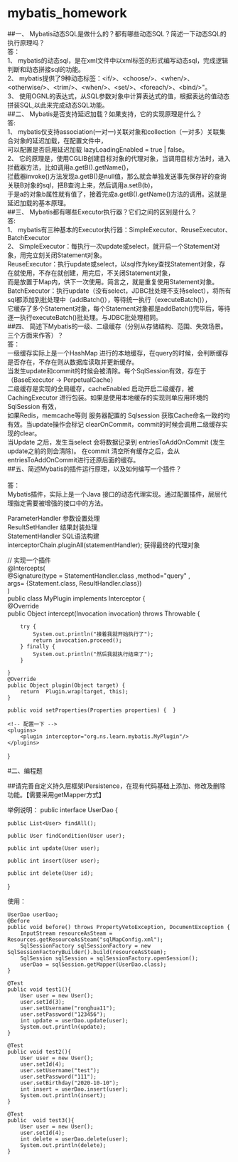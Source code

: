 # mybatis_homework

##一、 Mybatis动态SQL是做什么的？都有哪些动态SQL？简述一下动态SQL的执行原理吗？<br/>
答：<br/>
1、 mybatis的动态sql，是在xml文件中以xml标签的形式编写动态sql，完成逻辑判断和动态拼接sql的功能。<br/>
2、 mybatis提供了9种动态标签：\<if/>、\<choose/>、\<when/>、\<otherwise/>、\<trim/>、\<when/>、\<set/>、\<foreach/>、\<bind/>"。<br/>
3、 使用OGNL的表达式，从SQL参数对象中计算表达式的值，根据表达的值动态拼装SQL,以此来完成动态SQL功能。<br/>
##二、 Mybatis是否支持延迟加载？如果支持，它的实现原理是什么？<br/>
答:<br/>
1、 mybatis仅支持association(一对一)关联对象和collection（一对多）关联集合对象的延迟加载，在配置文件中，<br/>
    可以配置是否启用延迟加载 lazyLoadingEnabled = true | false。<br/>
2、 它的原理是，使用CGLIB创建目标对象的代理对象，当调用目标方法时，进入拦截器方法，比如调用a.getB().getName()，<br/>
    拦截器invoke()方法发现a.getB()是null值，那么就会单独发送事先保存好的查询关联B对象的sql，把B查询上来，然后调用a.setB(b)，<br/>
	于是a的对象b属性就有值了，接着完成a.getB().getName()方法的调用。这就是延迟加载的基本原理。<br/>
##三、 Mybatis都有哪些Executor执行器？它们之间的区别是什么？<br/>
答:<br/>
1、 mybatis有三种基本的Executor执行器：SimpleExecutor、ReuseExecutor、BatchExecutor<br/>
2、 SimpleExecutor：每执行一次update或select，就开启一个Statement对象，用完立刻关闭Statement对象。<br/>
	ReuseExecutor：执行update或select，以sql作为key查找Statement对象，存在就使用，不存在就创建，用完后，不关闭Statement对象，<br/>
	而是放置于Map内，供下一次使用。简言之，就是重复使用Statement对象。<br/>
	BatchExecutor：执行update（没有select，JDBC批处理不支持select），将所有sql都添加到批处理中（addBatch()），等待统一执行（executeBatch()），<br/>
	它缓存了多个Statement对象，每个Statement对象都是addBatch()完毕后，等待逐一执行executeBatch()批处理。与JDBC批处理相同。<br/>
##四、 简述下Mybatis的一级、二级缓存（分别从存储结构、范围、失效场景。三个方面来作答）？<br/>
答： <br/>
一级缓存实际上是一个HashMap 进行的本地缓存，在query的时候，会判断缓存是否存在，不存在则从数据库读取并更新缓存。<br/>
当发生update和commit的时候会被清除。每个SqlSession有效，存在于（BaseExecutor -> PerpetualCache）<br/>
二级缓存是实现的全局缓存，cacheEnabled 启动开启二级缓存，被 CachingExecutor 进行包装。如果是使用本地缓存的实现则单应用环境的SqlSession 有效，<br/>
如果Redis，memcache等则 服务器配置的 Sqlsession 获取Cache命名一致的均有效。当update操作会标记 clearOnCommit，commit的时候会调用二级缓存实现的clear。<br/>
当Update 之后，发生当select 会将数据记录到 entriesToAddOnCommit (发生update之前的则会清除)。 在commit 清空所有缓存之后，会从entriesToAddOnCommit进行还原后面的缓存。<br/>
##五、简述Mybatis的插件运行原理，以及如何编写一个插件？<br/>	
答：<br/>
Mybatis插件，实际上是一个Java 接口的动态代理实现。通过配置插件，层层代理指定需要被增强的接口中的方法。<br/>

ParameterHandler 参数设置处理<br/>
ResultSetHandler 结果封装处理<br/>
StatementHandler SQL语法构建<br/>
interceptorChain.pluginAll(statementHandler); 获得最终的代理对象<br/>

// 实现一个插件<br/>
@Intercepts(<br/>
@Signature(type = StatementHandler.class ,method="query" ,<br/>
args= {Statement.class, ResultHandler.class})<br/>
)<br/>
public class MyPlugin implements Interceptor {<br/>
@Override<br/>
  	public Object intercept(Invocation invocation) throws Throwable {
		
    	try {
      		System.out.println("接着我就开始执行了");
	    	return invocation.proceed();  
    	} finally {
      		System.out.println("然后我就执行结束了");
   		}
    
  	}
  	@Override
  	public Object plugin(Object target) {
    	return  Plugin.wrap(target, this);
 	}
  
  	public void setProperties(Properties properties) {  }

  	<!-- 配置一下 -->
	<plugins>
  		<plugin interceptor="org.ns.learn.mybatis.MyPlugin"/>
	</plugins>

}

#二、编程题

##请完善自定义持久层框架IPersistence，在现有代码基础上添加、修改及删除功能。【需要采用getMapper方式】

举例说明：
public interface UserDao {

    public List<User> findAll();

    public User findCondition(User user);

    public int update(User user);

    public int insert(User user);

    public int delete(User id);
}

使用：

    UserDao userDao;
    @Before
    public void before() throws PropertyVetoException, DocumentException {
        InputStream resourceAsSteam = Resources.getResourceAsSteam("sqlMapConfig.xml");
        SqlSessionFactory sqlSessionFactory = new SqlSessionFactoryBuilder().build(resourceAsSteam);
        SqlSession sqlSession = sqlSessionFactory.openSession();
        userDao = sqlSession.getMapper(UserDao.class);
    }

    @Test
    public void test1(){
        User user = new User();
        user.setId(3);
        user.setUsername("ronghua11");
        user.setPassword("123456");
        int update = userDao.update(user);
        System.out.println(update);
    }

    @Test
    public void test2(){
        User user = new User();
        user.setId(4);
        user.setUsername("test");
        user.setPassword("111");
        user.setBirthday("2020-10-10");
        int insert = userDao.insert(user);
        System.out.println(insert);
    }

    @Test
    public  void test3(){
        User user = new User();
        user.setId(4);
        int delete = userDao.delete(user);
        System.out.println(delete);
    }
   
